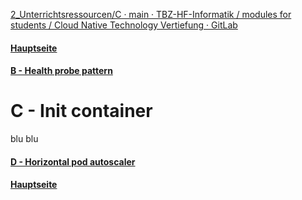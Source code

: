 [2_Unterrichtsressourcen/C · main · TBZ-HF-Informatik / modules for students / Cloud Native Technology Vertiefung · GitLab](https://gitlab.com/ch-tbz-hf/Stud/v-cnt/-/tree/main/2_Unterrichtsressourcen/C)
#### [Hauptseite](/README.md)
#### [B - Health probe pattern](/aufgaben/B%20-%20Health%20probe%20pattern.md)
# C - Init container
blu blu


#### [D - Horizontal pod autoscaler](/aufgaben/D%20-%20Horizontal%20pod%20autoscaler.md)
#### [Hauptseite](/README.md)